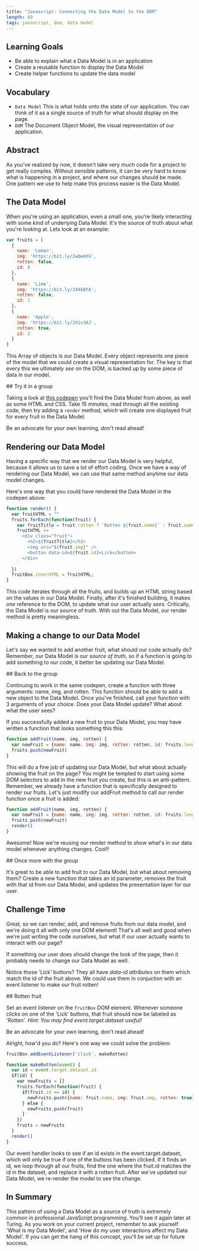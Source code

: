 ```yaml
---
title: "Javascript: Connecting the Data Model to the DOM"
length: 60
tags: javascript, dom, data model
---
```


## Learning Goals

* Be able to explain what a Data Model is in an application
* Create a reusable function to display the Data Model
* Create helper functions to update the data model

## Vocabulary

- `Data Model` This is what holds onto the state of our application. You can
  think of it as a single source of truth for what should display on the page.
- `DOM` The Document Object Model, the visual representation of our application.

## Abstract

As you've realized by now, it doesn't take very much code for a project to get
really complex. Without sensible patterns, it can be very hard to know what is
happening in a project, and where our changes should be made. One pattern we use
to help make this process easier is the Data Model.

## The Data Model

When you're using an application, even a small one, you're likely interacting
with some kind of underlying Data Model. It's the source of truth about what
you're looking at. Lets look at an example:

```javascript
var fruits = [
  {
    name: 'Lemon',
    img: 'https://bit.ly/2wQwmYG',
    rotten: false,
    id: 0
  },
  {
    name: 'Lime',
    img: 'https://bit.ly/344kBtA',
    rotten: false,
    id: 1
  },
  {
    name: 'Apple',
    img: 'https://bit.ly/2X1v3AJ',
    rotten: true,
    id: 2
  }
]
```

This Array of objects is our Data Model. Every object represents one piece of
the model that we could create a visual representation for. The key is that
every this we ultimately _see_ on the DOM, is backed up by some piece of data in
our model.

<div class="call-to-action">
## Try it in a group

Taking a look at [this codepen](https://codepen.io/wvmitchell/pen/eYNaYpG)
you'll find the Data Model from above, as well as some HTML and CSS. Take 15
minutes, read through all the existing code, then try adding a `render` method,
which will create one displayed fruit for every fruit in the Data Model.

Be an advocate for your own learning, don't read ahead!
</div>

## Rendering our Data Model

Having a specific way that we render our Data Model is very helpful, because it
allows us to save a lot of effort coding. Once we have a way of rendering our
Data Model, we can use that same method anytime our data model changes.

Here's one way that you could have rendered the Data Model in the codepen above:

```javascript
function render() {
  var fruitHTML = ""
  fruits.forEach(function(fruit) {
    var fruitTitle = fruit.rotten ? `Rotten ${fruit.name}` : fruit.name;
    fruitHTML += `
      <div class="fruit">
        <h2>${fruitTitle}</h2>
        <img src="${fruit.img}" />
        <button data-id=${fruit.id}>Lick</button>
      </div>
    `
  })
  fruitBox.innerHTML = fruitHTML;
}
```

This code iterates through all the fruits, and builds up an HTML string based on
the values in our Data Model. Finally, after it's finished building, it makes
_one_ reference to the DOM, to update what our user actually _sees_. Critically,
the Data Model is our source of truth. With out the Data Model, our render
method is pretty meaningless.

## Making a change to our Data Model

Let's say we wanted to add another fruit, what should our code actually do?
Remember, our Data Model is our _*source of truth*_, so if a function is going
to add something to our code, it better be updating our Data Model.

<div class="call-to-action">
## Back to the group

Continuing to work in the same codepen, create a function with three arguments: 
name, img, and rotten. This function should be able to add a new object to the
Data Model. Once you've finished, call your function with 3 arguments of your
choice. Does your Data Model update? What about what the user sees?
</div>

If you successfully added a new fruit to your Data Model, you may have written a
function that looks something this this:

```javascript
function addFruit(name, img, rotten) {
  var newFruit = {name: name, img: img, rotten: rotten, id: fruits.length}
  fruits.push(newFruit)
}
```

This will do a fine job of updating our Data Model, but what about actually
showing the fruit on the page? You might be tempted to start using some DOM
selectors to add in the new fruit you create, but this is an anti-pattern.
Remember, we already have a function that is specifically designed to render our
fruits. Let's just modify our addFruit method to call our render function once a
fruit is added:

```javascript
function addFruit(name, img, rotten) {
  var newFruit = {name: name, img: img, rotten: rotten, id: fruits.length}
  fruits.push(newFruit)
  render()
}
```

Awesome! Now we're reusing our render method to show what's in our data model
whenever anything changes. Cool!!

<div class="call-to-action">
## Once more with the group

It's great to be able to add fruit to our Data Model, but what about removing
them? Create a new function that takes an id parameter, removes the fruit with
that id from our Data Model, and updates the presentation layer for our user.
</div>

## Challenge Time

Great, so we can render, add, and remove fruits from our data model, and we're
doing it all with only one DOM element! That's all well and good when we're just
writing the code ourselves, but what if our user actually wants to interact with
our page?

If something our user does should change the look of the page, then it probably
needs to change our Data Model as well.

Notice those 'Lick' buttons? They all have _data-id attributes_ on them which
match the id of the fruit above. We could use them in conjuction with an event
listener to make our fruit rotten!

<div class="call-to-action">
## Rotten fruit

Set an event listener on the `fruitBox` DOM element. Whenever someone clicks on
one of the 'Lick' buttons, that fruit should now be labeled as 'Rotten'. _Hint:
You may find event.target.dataset useful!_

Be an advocate for your own learning, don't read ahead!
</div>

Alright, how'd you do? Here's one way we could solve the problem:

```javascript
fruitBox.addEventListener('click', makeRotten)

function makeRotten(event) {
  var id = event.target.dataset.id
  if(id) {
    var newFruits = []
    fruits.forEach(function(fruit) {
      if(fruit.id == id) {
        newFruits.push({name: fruit.name, img: fruit.img, rotten: true})
      } else {
        newFruits.push(fruit)
      }
    })
    fruits = newFruits
  }
  render()
}
```

Our event handler looks to see if an id exists in the event.target.dataset,
which will only be true if one of the buttons has been clicked. If it finds an
id, we loop through all our fruits, find the one where the fruit.id matches the
id in the dataset, and replace it with a rotten fruit. After we've updated our
Data Model, we re-render the model to see the change.

## In Summary

This pattern of using a Data Model as a source of truth is extremely common in
professional JavaScript programming. You'll see it again later at Turing. As you
work on your current project, remember to ask yourself 'What is my Data Model',
and 'How do my user interactions affect my Data Model'. If you can get the hang
of this concept, you'll be set up for future success.
